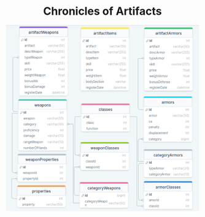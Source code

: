 <h1 align="center">Chronicles of Artifacts</h1>

<p align="center">
    
</p>

<div align="center">
  <img align="center" src="./src/images/schema.png" alt= "Esquema do Banco de dados do projeto" />
</div>
